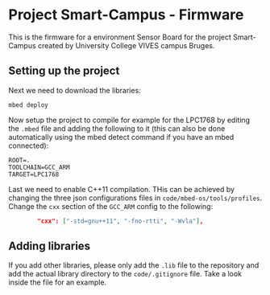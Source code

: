 # Project Smart-Campus - Firmware
This is the firmware for a environment Sensor Board for the project Smart-Campus created by University College VIVES campus Bruges.



## Setting up the project
Next we need to download the libraries:

```shell
mbed deploy
```

Now setup the project to compile for example for the LPC1768 by editing the `.mbed` file and adding the following to it (this can also be done automatically using the mbed detect command if you have an mbed connected):

```
ROOT=.
TOOLCHAIN=GCC_ARM
TARGET=LPC1768
```

Last we need to enable C++11 compilation. THis can be achieved by changing the three json configurations files in `code/mbed-os/tools/profiles`. Change the `cxx` section of the `GCC_ARM` config to the following:

```json
        "cxx": ["-std=gnu++11", "-fno-rtti", "-Wvla"],
```

## Adding libraries

If you add other libraries, please only add the `.lib` file to the repository and add the actual library directory to the `code/.gitignore` file. Take a look inside the file for an example.